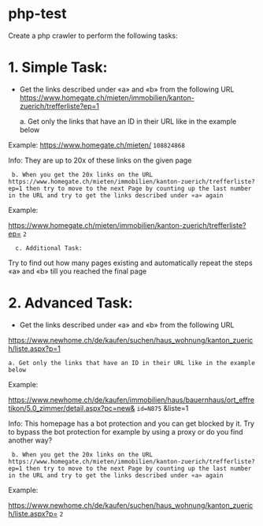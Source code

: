 # php-test
Create a php crawler to perform the following tasks:

# 1. Simple Task:
- Get the links described under «a» and «b» from the following URL
https://www.homegate.ch/mieten/immobilien/kanton-zuerich/trefferliste?ep=1

 

    a. Get only the links that have an ID in their URL like in the example below
 

Example:
https://www.homegate.ch/mieten/ `108824868`

 
Info: They are up to 20x of these links on the given page


     b. When you get the 20x links on the URL  https://www.homegate.ch/mieten/immobilien/kanton-zuerich/trefferliste?ep=1 then try to move to the next Page by counting up the last number in the URL and try to get the links described under «a» again
 

Example:

https://www.homegate.ch/mieten/immobilien/kanton-zuerich/trefferliste?ep= `2`

 

      c. Additional Task:
Try to find out how many pages existing and automatically repeat the steps «a» and «b» till you reached the final page

 

# 2. Advanced Task:
 - Get the links described under «a» and «b» from the following URL

https://www.newhome.ch/de/kaufen/suchen/haus_wohnung/kanton_zuerich/liste.aspx?p=1

 

    a. Get only the links that have an ID in their URL like in the example below
 

Example:

https://www.newhome.ch/de/kaufen/immobilien/haus/bauernhaus/ort_effretikon/5.0_zimmer/detail.aspx?pc=new& `id=N875` &liste=1

 

Info: This homepage has a bot protection and you can get blocked by it. Try to bypass the bot protection for example by using a proxy or do you find another way?

 

     b. When you get the 20x links on the URL  https://www.homegate.ch/mieten/immobilien/kanton-zuerich/trefferliste?ep=1 then try to move to the next Page by counting up the last number in the URL and try to get the links described under «a» again
 

Example:

https://www.newhome.ch/de/kaufen/suchen/haus_wohnung/kanton_zuerich/liste.aspx?p= `2`

 
